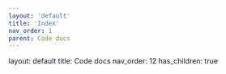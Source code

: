 ```yaml
---
layout: 'default'
title: 'Index'
nav_order: 1
parent: Code docs
---
```



layout: default
title: Code docs
nav_order: 12
has_children: true

